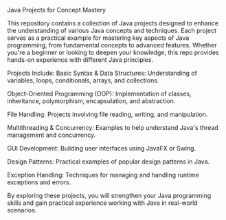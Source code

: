 Java Projects for Concept Mastery

This repository contains a collection of Java projects designed to enhance the understanding of various Java concepts and techniques. Each project serves as a practical example for mastering key aspects of Java programming, from fundamental concepts to advanced features. Whether you're a beginner or looking to deepen your knowledge, this repo provides hands-on experience with different Java principles.

Projects Include:
Basic Syntax & Data Structures: Understanding of variables, loops, conditionals, arrays, and collections.

Object-Oriented Programming (OOP): Implementation of classes, inheritance, polymorphism, encapsulation, and abstraction.

File Handling: Projects involving file reading, writing, and manipulation.

Multithreading & Concurrency: Examples to help understand Java's thread management and concurrency.

GUI Development: Building user interfaces using JavaFX or Swing.

Design Patterns: Practical examples of popular design patterns in Java.

Exception Handling: Techniques for managing and handling runtime exceptions and errors.

By exploring these projects, you will strengthen your Java programming skills and gain practical experience working with Java in real-world scenarios.